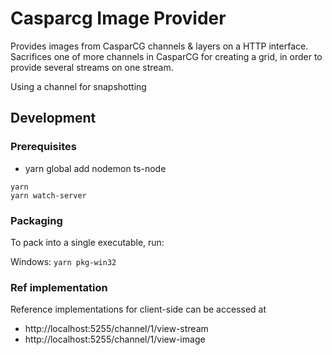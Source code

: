 # Casparcg Image Provider

Provides images from CasparCG channels & layers on a HTTP interface.
Sacrifices one of more channels in CasparCG for creating a grid, in order to provide several streams on one stream.

Using a channel for snapshotting

## Development
### Prerequisites

* yarn global add nodemon ts-node
```
yarn
yarn watch-server
```

### Packaging

To pack into a single executable, run:

Windows: `yarn pkg-win32`

### Ref implementation

Reference implementations for client-side can be accessed at

* http://localhost:5255/channel/1/view-stream
* http://localhost:5255/channel/1/view-image
